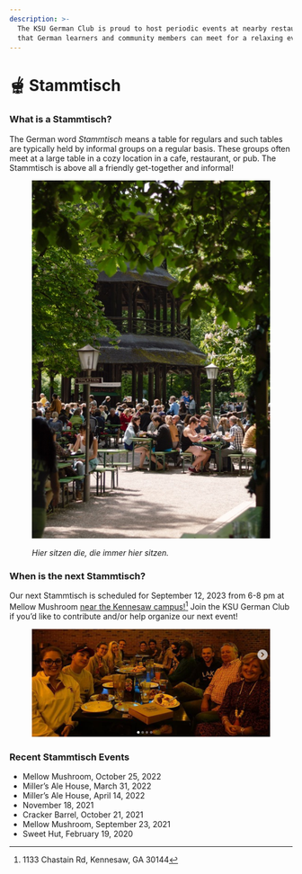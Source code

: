 ```yaml
---
description: >-
  The KSU German Club is proud to host periodic events at nearby restaurants so
  that German learners and community members can meet for a relaxing evening.
---
```


# 🫕 Stammtisch



### What is a Stammtisch? <a href="#block-f6bc950010334da399e472d3c9ff9fd2" id="block-f6bc950010334da399e472d3c9ff9fd2"></a>

The German word _Stammtisch_ means a table for regulars and such tables are typically held by informal groups on a regular basis. These groups often meet at a large table in a cozy location in a cafe, restaurant, or pub. The Stammtisch is above all a friendly get-together and informal!

<figure><img src="../.gitbook/assets/photo-1625656697618-04f7fa70eead.jpg" alt=""><figcaption><p><em>Hier sitzen die, die immer hier sitzen.</em></p></figcaption></figure>

### When is the next Stammtisch? <a href="#block-028f3039b67a45029fbcd286495eadca" id="block-028f3039b67a45029fbcd286495eadca"></a>

Our next Stammtisch is scheduled for September 12, 2023 from 6-8 pm at Mellow Mushroom [near the Kennesaw campus!](#user-content-fn-1)[^1] Join the KSU German Club if you’d like to contribute and/or help organize our next event!

<figure><img src="../.gitbook/assets/Picture3.png" alt=""><figcaption></figcaption></figure>

### Recent Stammtisch Events <a href="#block-f5f3153b1e4a411199b386fef6146679" id="block-f5f3153b1e4a411199b386fef6146679"></a>

* Mellow Mushroom, October 25, 2022
* Miller’s Ale House, March 31, 2022
* Miller’s Ale House, April 14, 2022
* November 18, 2021
* Cracker Barrel, October 21, 2021
* Mellow Mushroom, September 23, 2021
* Sweet Hut, February 19, 2020

[^1]: 1133 Chastain Rd, Kennesaw, GA 30144
